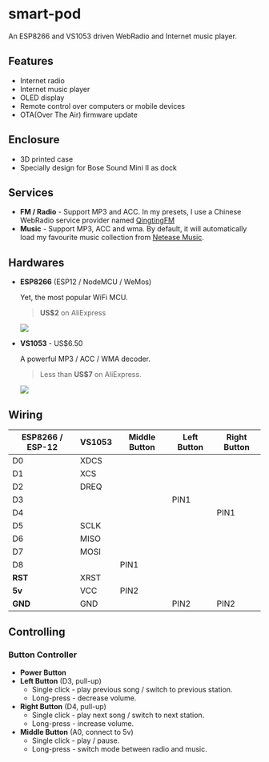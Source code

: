 # smart-pod
An ESP8266 and VS1053 driven WebRadio and Internet music player.

## Features

+ Internet radio
+ Internet music player
+ OLED display
+ Remote control over computers or mobile devices
+ OTA(Over The Air) firmware update

## Enclosure

+ 3D printed case
+ Specially design for Bose Sound Mini II as dock

## Services
+ **FM / Radio** - Support MP3 and ACC. In my presets, I use a Chinese WebRadio service provider named   [QingtingFM](http://qingting.fm/)
+ **Music** - Support MP3, ACC and wma. By default, it will automatically load my favourite music collection from [Netease Music](http://music.163.com).

## Hardwares

+ **ESP8266** (ESP12 / NodeMCU / WeMos)

  Yet, the most popular WiFi MCU.

  >   **US$2** on AliExpress

  ![](http://www.cnx-software.com/wp-content/uploads/2016/02/Wemos_D1_mini.jpg)

+ **VS1053** - US$6.50

  A powerful MP3 / ACC / WMA decoder.

  > Less than **US$7** on AliExpress.

  ![](http://img.dxcdn.com/productimages/sku_221526_1.jpg)


## Wiring
| ESP8266 / ESP-12 | VS1053 | Middle Button | Left Button | Right Button |
| ---------------- | ------ | ------------- | ----------- | ------------ |
| D0               | XDCS   |               |             |              |
| D1               | XCS    |               |             |              |
| D2               | DREQ   |               |             |              |
| D3               |        |               | PIN1        |              |
| D4               |        |               |             | PIN1         |
| D5               | SCLK   |               |             |              |
| D6               | MISO   |               |             |              |
| D7               | MOSI   |               |             |              |
| D8               |        | PIN1          |             |              |
| **RST**          | XRST   |               |             |              |
| **5v**           | VCC    | PIN2          |             |              |
| **GND**          | GND    |               | PIN2        | PIN2         |



## Controlling

### Button Controller

* **Power Button**
* **Left Button** (D3, pull-up)
  * Single click - play previous song / switch to previous station.
  * Long-press - decrease volume.
* **Right Button** (D4, pull-up)
  - Single click - play next song / switch to next station.
  - Long-press - increase volume.
* **Middle Button** (A0, connect to 5v)
  - Single click - play / pause.
  - Long-press - switch mode between radio and music.
